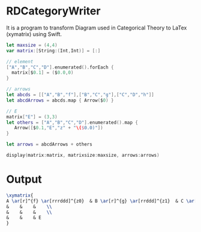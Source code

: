 # RDCategoryWriter
It is a program to transform Diagram used in Categorical Theory to LaTex (xymatrix) using Swift.

```swift
let maxsize = (4,4)
var matrix:[String:(Int,Int)] = [:]

// element
["A","B","C","D"].enumerated().forEach {
  matrix[$0.1] = ($0.0,0)
}

// arrows
let abcds = [["A","B","f"],["B","C","g"],["C","D","h"]]
let abcdArrows = abcds.map { Arrow($0) }

// E
matrix["E"] = (3,3)
let others = ["A","B","C","D"].enumerated().map {
   Arrow([$0.1,"E","z" + "\($0.0)"])
}

let arrows = abcdArrows + others

display(matrix:matrix, matrixsize:maxsize, arrows:arrows)

```

# Output
```latex
\xymatrix{
A \ar[r]^{f} \ar[rrrddd]^{z0}  & B \ar[r]^{g} \ar[rrddd]^{z1}  & C \ar[r]^{h} \ar[rddd]^{z2}  & D \ar[ddd]^{z3}  \\
&    &    &    \\
&    &    &    \\
&    &    & E
}
```

